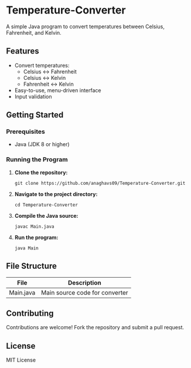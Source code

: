 # Temperature-Converter

A simple Java program to convert temperatures between Celsius, Fahrenheit, and Kelvin.

## Features

- Convert temperatures:
  - Celsius ↔ Fahrenheit
  - Celsius ↔ Kelvin
  - Fahrenheit ↔ Kelvin
- Easy-to-use, menu-driven interface
- Input validation

## Getting Started

### Prerequisites

- Java (JDK 8 or higher)

### Running the Program

1. **Clone the repository:**
    ```
    git clone https://github.com/anaghavs09/Temperature-Converter.git
    ```
2. **Navigate to the project directory:**
    ```
    cd Temperature-Converter
    ```
3. **Compile the Java source:**
    ```
    javac Main.java
    ```
4. **Run the program:**
    ```
    java Main
    ```


## File Structure

| File      | Description                     |
|-----------|---------------------------------|
| Main.java | Main source code for converter  |

## Contributing

Contributions are welcome! Fork the repository and submit a pull request.

## License

MIT License
